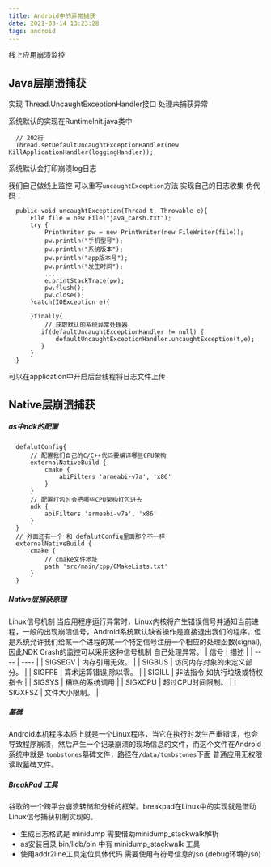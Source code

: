 ```yaml
---
title: Android中的异常捕获
date: 2021-03-14 13:23:28
tags: android
---
```

线上应用崩溃监控
<!-- more -->

## Java层崩溃捕获
  实现 Thread.UncaughtExceptionHandler接口 处理未捕获异常

  系统默认的实现在RuntimeInit.java类中
  ```
    // 202行
    Thread.setDefaultUncaughtExceptionHandler(new KillApplicationHandler(loggingHandler));
  ```
  系统默认会打印崩溃log日志

  我们自己做线上监控 可以重写`uncaughtException`方法 实现自己的日志收集
  伪代码：
  ```
    public void uncaughtException(Thread t, Throwable e){
        File file = new File("java_carsh.txt");
        try {
            PrintWriter pw = new PrintWriter(new FileWriter(file));
            pw.println("手机型号");
            pw.println("系统版本");
            pw.println("app版本号");
            pw.println("发生时间");
            .....
            e.printStackTrace(pw);
            pw.flush();
            pw.close();
        }catch(IOException e){

        }finally{
            // 获取默认的系统异常处理器 
           if(defaultUncaughtExceptionHandler != null) {
               defaultUncaughtExceptionHandler.uncaughtException(t,e);
           }
        }
    }
  ```
可以在application中开启后台线程将日志文件上传

## Native层崩溃捕获
##### as中ndk的配置
  ```
    defalutConfig{
        // 配置我们自己的C/C++代码要编译哪些CPU架构
        externalNativeBuild {
            cmake {
                abiFilters 'armeabi-v7a', 'x86'
            }
        }
        // 配置打包时会把哪些CPU架构打包进去
        ndk {
            abiFilters 'armeabi-v7a', 'x86'
        }
    }
    // 外面还有一个 和 defalutConfig里面那个不一样
    externalNativeBuild {
        cmake {
            // cmake文件地址
            path 'src/main/cpp/CMakeLists.txt'
        }
    }
  ```
##### Native层捕获原理
Linux信号机制 当应用程序运行异常时，Linux内核将产生错误信号并通知当前进程，一般的出现崩溃信号，Android系统默认缺省操作是直接退出我们的程序。但是系统允许我们给某一个进程的某一个特定信号注册一个相应的处理函数(signal), 因此NDK Crash的监控可以采用这种信号机制 自己处理异常。
|  信号    | 描述      |
| ---- | ---- |
| SIGSEGV     | 内存引用无效。     |
| SIGBUS     |  访问内存对象的未定义部分。    |
| SIGFPE     |  算术运算错误,除以零。    |
| SIGILL     |  非法指令,如执行垃圾或特权指令    |
| SIGSYS     |  糟糕的系统调用    |
| SIGXCPU     | 超过CPU时间限制。     |
| SIGXFSZ     | 文件大小限制。     |

##### 墓碑
Android本机程序本质上就是一个Linux程序，当它在执行时发生严重错误，也会导致程序崩溃，然后产生一个记录崩溃的现场信息的文件，而这个文件在Android系统中就是 `tombstones`墓碑文件，路径在`/data/tombstones`下面 普通应用无权限读取墓碑文件。
##### BreakPad 工具
谷歌的一个跨平台崩溃转储和分析的框架。breakpad在Linux中的实现就是借助Linux信号捕获机制实现的。
- 生成日志格式是 minidump 需要借助minidump_stackwalk解析 
- as安装目录 bin/lldb/bin 中有 minidump_stackwalk 工具
- 使用addr2line工具定位具体代码 需要使用有符号信息的so (debug环境的so)